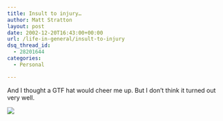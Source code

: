 ```yaml
---
title: Insult to injury…
author: Matt Stratton
layout: post
date: 2002-12-20T16:43:00+00:00
url: /life-in-general/insult-to-injury
dsq_thread_id:
  - 28201644
categories:
  - Personal

---
```

And I thought a GTF hat would cheer me up. But I don&#8217;t think it turned out very well.

![][1]

 [1]: https://www.windyhop.org/images/pC200016.JPG